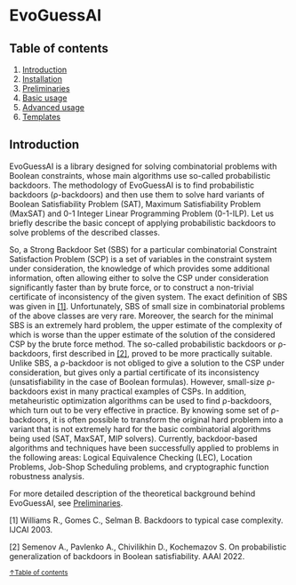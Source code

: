 # EvoGuessAI

## Table of contents <a name="tablecontents"></a>
1. [Introduction](intro.md)
2. [Installation](installation.md)
3. [Preliminaries](theory.md)
4. [Basic usage](basic.md)
5. [Advanced usage](advanced.md)
6. [Templates](templates.md)

## Introduction

[//]: # (One of the capabilities of EvogessAI is the ability to use probabilistic backdoors )

[//]: # (&#40;ρ-backdoors&#41; to solve SAT and MaxSAT problems with respect to CNF and WCNF, respectively.)

[//]: # ()
[//]: # (ρ-Backdoors, in short, are sets of variables the decomposition by which divides )

[//]: # (the problem into two sets of subproblems: the subproblems in the first set can be )

[//]: # (solved using a polynomial algorithm, while the remaining subproblems )

[//]: # (&#40;called hard tasks&#41; constitute the second set.)

[//]: # ()
[//]: # (Using hard tasks corresponding to different backdoors we can build longer and )

[//]: # (longer assumptions, and the corresponding subtasks become simpler and simpler. )

[//]: # (In other words, we combine sets of hard tasks from different backdoors into )

[//]: # (a Cartesian product, each time checking whether a task from the new set has )

[//]: # (become solvable within a certain cutoff. If it has, then the set of )

[//]: # (hard tasks has decreased, otherwise it goes to the next iteration, )

[//]: # (where hard tasks from the next backdoor will be added to the Cartesian product, )

[//]: # (and so on. Eventually we either have all tasks start solving for a given cutoff, )

[//]: # (or we run out of backdoors and then the remaining tasks are solved to )

[//]: # (the end without any limitations.)

EvoGuessAI is a library designed for solving combinatorial problems with Boolean constraints, 
whose main algorithms use so-called probabilistic backdoors. 
The methodology of EvoGuessAI is to find probabilistic backdoors (ρ-backdoors) and then 
use them to solve hard variants of Boolean Satisfiability Problem (SAT), 
Maximum Satisfiability Problem (MaxSAT) and 0-1 Integer Linear 
Programming Problem (0-1-ILP). Let us briefly describe the basic concept 
of applying probabilistic backdoors to solve problems of the described classes.

So, a Strong Backdoor Set (SBS) for a particular combinatorial 
Constraint Satisfaction Problem (SCP) is a set of variables in 
the constraint system under consideration, the knowledge of which 
provides some additional information, often allowing either to 
solve the CSP under consideration significantly faster than by 
brute force, or to construct a non-trivial certificate of 
inconsistency of the given system. 
The exact definition of SBS was given in [[1]](#1). 
Unfortunately, SBS of small size in combinatorial 
problems of the above classes are very rare. 
Moreover, the search for the minimal SBS is an extremely hard problem, 
the upper estimate of the complexity of which is worse than the 
upper estimate of the solution of the considered CSP by the brute 
force method. The so-called probabilistic backdoors or ρ-backdoors, first described 
in [[2]](#2), proved to be more practically suitable. Unlike SBS, a ρ-backdoor 
is not obliged to give a solution to the CSP under consideration, 
but gives only a partial certificate of its inconsistency 
(unsatisfiability in the case of Boolean formulas). However, small-size 
ρ-backdoors exist in many practical examples of CSPs. In addition, 
metaheuristic optimization algorithms can be used to find ρ-backdoors, 
which turn out to be very effective in practice. By knowing some 
set of ρ-backdoors, it is often possible to transform the original 
hard problem into a variant that is not extremely hard for 
the basic combinatorial algorithms being used (SAT, MaxSAT, MIP solvers).
Currently, backdoor-based algorithms and techniques 
have been successfully applied to problems in the following 
areas: Logical Equivalence Checking (LEC), Location Problems, 
Job-Shop Scheduling problems, and cryptographic function 
robustness analysis. 

For more detailed description of the theoretical 
background behind EvoGuessAI, see [Preliminaries](theory.md).

<a id="1">[1]</a> 
Williams R., Gomes C., Selman B. 
Backdoors to typical case complexity. 
IJCAI 2003.

<a id="2">[2]</a>
Semenov A., Pavlenko A., Chivilikhin D., Kochemazov S. 
On probabilistic generalization of backdoors in Boolean satisfiability. 
AAAI 2022.

<sup>[&uarr;Table of contents](#tablecontents)</sup>
